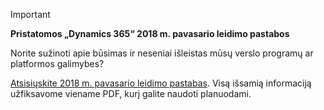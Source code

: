 > [!IMPORTANT]
> **Pristatomos „Dynamics 365“ 2018 m. pavasario leidimo pastabos**
>
> Norite sužinoti apie būsimas ir neseniai išleistas mūsų verslo programų ar platformos galimybes? 
> 
> [Atsisiųskite 2018 m. pavasario leidimo pastabas](https://go.microsoft.com/fwlink/?linkid=870424). Visą išsamią informaciją užfiksavome viename PDF, kurį galite naudoti planuodami. 
